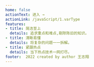 ```yaml
---
home: false
actionText: 进入 →
actionLink: /javaScript/1.varType
features:
- title: 简洁至上
  details: 追求重点和难点,剔除陈旧的知识。
- title: 清晰易懂
  details: 将复杂的问题一一拆解。
- title: 紧跟热点
  details: 当下热点技术一网打尽。
footer:  2022 created by author 王志翔
---
```


